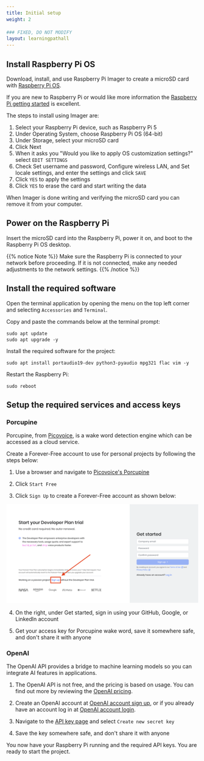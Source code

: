 ```yaml
---
title: Initial setup
weight: 2

### FIXED, DO NOT MODIFY
layout: learningpathall
---
```


## Install Raspberry Pi OS

Download, install, and use Raspberry Pi Imager to create a microSD card with [Raspberry Pi OS](https://www.raspberrypi.com/software/).

If you are new to Raspberry Pi or would like more information the [Raspberry Pi getting started](https://www.raspberrypi.com/documentation/computers/getting-started.html) is excellent. 

The steps to install using Imager are:

1. Select your Raspberry Pi device, such as Raspberry Pi 5
2. Under Operating System, choose Raspberry Pi OS (64-bit)
3. Under Storage, select your microSD card
4. Click Next
5. When it asks you "Would you like to apply OS customization settings?" select `EDIT SETTINGS`
6. Check Set username and password, Configure wireless LAN, and Set locale settings, and enter the settings and click `SAVE`
7. Click `YES` to apply the settings 
8. Click `YES` to erase the card and start writing the data

When Imager is done writing and verifying the microSD card you can remove it from your computer. 

## Power on the Raspberry Pi 

Insert the microSD card into the Raspberry Pi, power it on, and boot to the Raspberry Pi OS desktop.

{{% notice Note %}}
Make sure the Raspberry Pi is connected to your network before proceeding. If it is not connected, make any needed adjustments to the network settings.
{{% /notice %}}

## Install the required software

Open the terminal application by opening the menu on the top left corner and selecting `Accessories` and `Terminal`. 

Copy and paste the commands below at the terminal prompt: 

```console
sudo apt update
sudo apt upgrade -y
```

Install the required software for the project: 

```console
sudo apt install portaudio19-dev python3-pyaudio mpg321 flac vim -y
```

Restart the Raspberry Pi:

```console
sudo reboot
```

## Setup the required services and access keys

### Porcupine

Porcupine, from [Picovoice](https://picovoice.ai/), is a wake word detection engine which can be accessed as a cloud service. 

Create a Forever-Free account to use for personal projects by following the steps below:

1. Use a browser and navigate to [Picovoice's Porcupine](https://picovoice.ai/platform/porcupine/)

2. Click `Start Free`

3. Click `Sign Up` to create a Forever-Free account as shown below:

![Picovoice account creation](./picovoice-account-creation.png)

4. On the right, under Get started, sign in using your GitHub, Google, or LinkedIn account

5. Get your access key for Porcupine wake word, save it somewhere safe, and don't share it with anyone

### OpenAI 

The OpenAI API provides a bridge to machine learning models so you can integrate AI features in applications. 

1. The OpenAI API is not free, and the pricing is based on usage. You can find out more by reviewing the [OpenAI pricing](https://openai.com/pricing).

2. Create an OpenAI account at [OpenAI account sign up](https://platform.openai.com/signup), or if you already have an account log in at [OpenAI account login](https://platform.openai.com/login). 

3. Navigate to the [API key page](https://platform.openai.com/account/api-keys) and select `Create new secret key`

4. Save the key somewhere safe, and don't share it with anyone

You now have your Raspberry Pi running and the required API keys. You are ready to start the project.